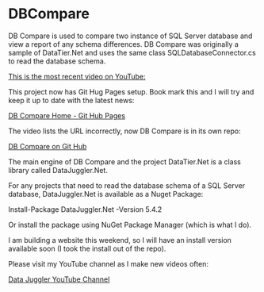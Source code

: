 # DBCompare
DB Compare is used to compare two instance of SQL Server database and view a report of any schema differences. DB Compare was originally a sample of DataTier.Net and uses the same class SQLDatabaseConnector.cs to read the database schema.

<a href='https://youtu.be/13HipAOyAqU'>This is the most recent video on YouTube:</a>

This project now has Git Hug Pages setup. Book mark this and I will try and keep it up to date with the latest news:

<a href='https://datajuggler.github.io/DBCompare/'>DB Compare Home - Git Hub Pages</a>

The video lists the URL incorrectly, now DB Compare is in its own repo:

<a href='https://github.com/DataJuggler/DBCompare'>DB Compare on Git Hub<a/>

The main engine of DB Compare and the project DataTier.Net is a class library called DataJuggler.Net.

For any projects that need to read the database schema of a SQL Server database, DataJuggler.Net is available as a Nuget Package:

Install-Package DataJuggler.Net -Version 5.4.2

Or install the package using NuGet Package Manager (which is what I do).

I am building a website this weekend, so I will have an install version available soon (I took the install out of the repo).

Please visit my YouTube channel as I make new videos often:

<a href='https://www.youtube.com/channel/UCaw0joqvisKr3lYJ9Pd2vHA'>Data Juggler YouTube Channel</a>


